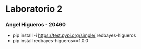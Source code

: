 # Laboratorio 2
### Angel Higueros - 20460

- pip install -i https://test.pypi.org/simple/ redbayes-higueros
- pip install redbayes-higueros==1.0.0